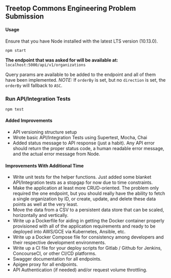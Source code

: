 ## Treetop Commons Engineering Problem Submission

#### Usage

Ensure that you have Node installed with the latest LTS version (10.13.0).

```
npm start
```

**The endpoint that was asked for will be available at:** `localhost:5000/api/v1/organizations`

Query params are available to be added to the endpoint and all of them have been implemented.  *NOTE:* If `orderBy` is set, but no `direction` is set, the `orderBy` will fallback to `ASC`.

### Run API/Integration Tests

```
npm test
```

#### Added Improvements

- API versioning structure setup
- Wrote basic API/Integration Tests using Supertest, Mocha, Chai
- Added status message to API response (just a habit).  Any API error should return the proper status code, a human readable error message, and the actual error message from Node.

#### Improvements With Additional Time

- Write unit tests for the helper functions.  Just added some blanket API/Integration tests as a stopgap for now due to time constraints.
- Make the application at least more CRUD-oriented.  The problem only required the one endpoint, but you should really have the ability to fetch a single organization by ID, or create, update, and delete these data points as well at the very least.
- Move the data from a CSV to a persistent data store that can be scaled, horizontally and vertically.
- Write up a Dockerfile for aiding in getting the Docker container properly provisioned with all of the application requirements and ready to be deployed into AWS/GCE via Kubernetes, Ansible, etc.
- Write up a Docker Compose file for consistency among developers and their respective development environments.
- Write up a CI file for your deploy scripts for Gitlab / Github for Jenkins, ConcourseCI, or other CI/CD platforms.
- Swagger documentation for all endpoints.
- Apigee proxy for all endpoints.
- API Authentication (if needed) and/or request volume throttling.